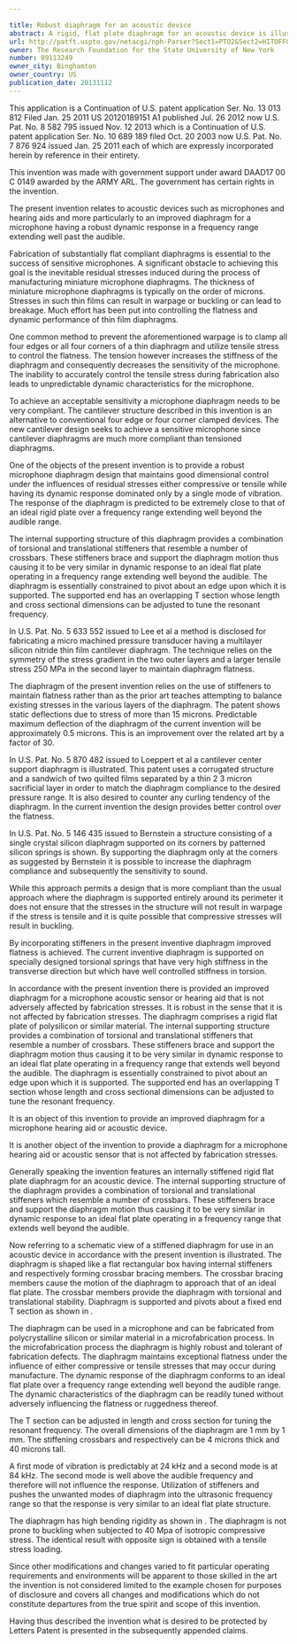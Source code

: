 ```yaml
---

title: Robust diaphragm for an acoustic device
abstract: A rigid, flat plate diaphragm for an acoustic device is illustrated. The internal supporting structure of the diaphragm provides a combination of torsional and translational stiffeners, which resemble a number of crossbars. These stiffeners brace and support the diaphragm motion, thus causing its response to not be adversely affected by fabrication stresses and causing it to be very similar in dynamic response to an ideal flat plate operating in a frequency range that extends well beyond the audible.
url: http://patft.uspto.gov/netacgi/nph-Parser?Sect1=PTO2&Sect2=HITOFF&p=1&u=%2Fnetahtml%2FPTO%2Fsearch-adv.htm&r=1&f=G&l=50&d=PALL&S1=09113249&OS=09113249&RS=09113249
owner: The Research Foundation for the State University of New York
number: 09113249
owner_city: Binghamton
owner_country: US
publication_date: 20131112
---
```

This application is a Continuation of U.S. patent application Ser. No. 13 013 812 Filed Jan. 25 2011 US 20120189151 A1 published Jul. 26 2012 now U.S. Pat. No. 8 582 795 issued Nov. 12 2013 which is a Continuation of U.S. patent application Ser. No. 10 689 189 filed Oct. 20 2003 now U.S. Pat. No. 7 876 924 issued Jan. 25 2011 each of which are expressly incorporated herein by reference in their entirety.

This invention was made with government support under award DAAD17 00 C 0149 awarded by the ARMY ARL. The government has certain rights in the invention.

The present invention relates to acoustic devices such as microphones and hearing aids and more particularly to an improved diaphragm for a microphone having a robust dynamic response in a frequency range extending well past the audible.

Fabrication of substantially flat compliant diaphragms is essential to the success of sensitive microphones. A significant obstacle to achieving this goal is the inevitable residual stresses induced during the process of manufacturing miniature microphone diaphragms. The thickness of miniature microphone diaphragms is typically on the order of microns. Stresses in such thin films can result in warpage or buckling or can lead to breakage. Much effort has been put into controlling the flatness and dynamic performance of thin film diaphragms.

One common method to prevent the aforementioned warpage is to clamp all four edges or all four corners of a thin diaphragm and utilize tensile stress to control the flatness. The tension however increases the stiffness of the diaphragm and consequently decreases the sensitivity of the microphone. The inability to accurately control the tensile stress during fabrication also leads to unpredictable dynamic characteristics for the microphone.

To achieve an acceptable sensitivity a microphone diaphragm needs to be very compliant. The cantilever structure described in this invention is an alternative to conventional four edge or four corner clamped devices. The new cantilever design seeks to achieve a sensitive microphone since cantilever diaphragms are much more compliant than tensioned diaphragms.

One of the objects of the present invention is to provide a robust microphone diaphragm design that maintains good dimensional control under the influences of residual stresses either compressive or tensile while having its dynamic response dominated only by a single mode of vibration. The response of the diaphragm is predicted to be extremely close to that of an ideal rigid plate over a frequency range extending well beyond the audible range.

The internal supporting structure of this diaphragm provides a combination of torsional and translational stiffeners that resemble a number of crossbars. These stiffeners brace and support the diaphragm motion thus causing it to be very similar in dynamic response to an ideal flat plate operating in a frequency range extending well beyond the audible. The diaphragm is essentially constrained to pivot about an edge upon which it is supported. The supported end has an overlapping T section whose length and cross sectional dimensions can be adjusted to tune the resonant frequency.

In U.S. Pat. No. 5 633 552 issued to Lee et al a method is disclosed for fabricating a micro machined pressure transducer having a multilayer silicon nitride thin film cantilever diaphragm. The technique relies on the symmetry of the stress gradient in the two outer layers and a larger tensile stress 250 MPa in the second layer to maintain diaphragm flatness.

The diaphragm of the present invention relies on the use of stiffeners to maintain flatness rather than as the prior art teaches attempting to balance existing stresses in the various layers of the diaphragm. The patent shows static deflections due to stress of more than 15 microns. Predictable maximum deflection of the diaphragm of the current invention will be approximately 0.5 microns. This is an improvement over the related art by a factor of 30.

In U.S. Pat. No. 5 870 482 issued to Loeppert et al a cantilever center support diaphragm is illustrated. This patent uses a corrugated structure and a sandwich of two quilted films separated by a thin 2 3 micron sacrificial layer in order to match the diaphragm compliance to the desired pressure range. It is also desired to counter any curling tendency of the diaphragm. In the current invention the design provides better control over the flatness.

In U.S. Pat. No. 5 146 435 issued to Bernstein a structure consisting of a single crystal silicon diaphragm supported on its corners by patterned silicon springs is shown. By supporting the diaphragm only at the corners as suggested by Bernstein it is possible to increase the diaphragm compliance and subsequently the sensitivity to sound.

While this approach permits a design that is more compliant than the usual approach where the diaphragm is supported entirely around its perimeter it does not ensure that the stresses in the structure will not result in warpage if the stress is tensile and it is quite possible that compressive stresses will result in buckling.

By incorporating stiffeners in the present inventive diaphragm improved flatness is achieved. The current inventive diaphragm is supported on specially designed torsional springs that have very high stiffness in the transverse direction but which have well controlled stiffness in torsion.

In accordance with the present invention there is provided an improved diaphragm for a microphone acoustic sensor or hearing aid that is not adversely affected by fabrication stresses. It is robust in the sense that it is not affected by fabrication stresses. The diaphragm comprises a rigid flat plate of polysilicon or similar material. The internal supporting structure provides a combination of torsional and translational stiffeners that resemble a number of crossbars. These stiffeners brace and support the diaphragm motion thus causing it to be very similar in dynamic response to an ideal flat plate operating in a frequency range that extends well beyond the audible. The diaphragm is essentially constrained to pivot about an edge upon which it is supported. The supported end has an overlapping T section whose length and cross sectional dimensions can be adjusted to tune the resonant frequency.

It is an object of this invention to provide an improved diaphragm for a microphone hearing aid or acoustic device.

It is another object of the invention to provide a diaphragm for a microphone hearing aid or acoustic sensor that is not affected by fabrication stresses.

Generally speaking the invention features an internally stiffened rigid flat plate diaphragm for an acoustic device. The internal supporting structure of the diaphragm provides a combination of torsional and translational stiffeners which resemble a number of crossbars. These stiffeners brace and support the diaphragm motion thus causing it to be very similar in dynamic response to an ideal flat plate operating in a frequency range that extends well beyond the audible.

Now referring to a schematic view of a stiffened diaphragm for use in an acoustic device in accordance with the present invention is illustrated. The diaphragm is shaped like a flat rectangular box having internal stiffeners and respectively forming crossbar bracing members. The crossbar bracing members cause the motion of the diaphragm to approach that of an ideal flat plate. The crossbar members provide the diaphragm with torsional and translational stability. Diaphragm is supported and pivots about a fixed end T section as shown in .

The diaphragm can be used in a microphone and can be fabricated from polycrystalline silicon or similar material in a microfabrication process. In the microfabrication process the diaphragm is highly robust and tolerant of fabrication defects. The diaphragm maintains exceptional flatness under the influence of either compressive or tensile stresses that may occur during manufacture. The dynamic response of the diaphragm conforms to an ideal flat plate over a frequency range extending well beyond the audible range. The dynamic characteristics of the diaphragm can be readily tuned without adversely influencing the flatness or ruggedness thereof.

The T section can be adjusted in length and cross section for tuning the resonant frequency. The overall dimensions of the diaphragm are 1 mm by 1 mm. The stiffening crossbars and respectively can be 4 microns thick and 40 microns tall.

A first mode of vibration is predictably at 24 kHz and a second mode is at 84 kHz. The second mode is well above the audible frequency and therefore will not influence the response. Utilization of stiffeners and pushes the unwanted modes of diaphragm into the ultrasonic frequency range so that the response is very similar to an ideal flat plate structure.

The diaphragm has high bending rigidity as shown in . The diaphragm is not prone to buckling when subjected to 40 Mpa of isotropic compressive stress. The identical result with opposite sign is obtained with a tensile stress loading.

Since other modifications and changes varied to fit particular operating requirements and environments will be apparent to those skilled in the art the invention is not considered limited to the example chosen for purposes of disclosure and covers all changes and modifications which do not constitute departures from the true spirit and scope of this invention.

Having thus described the invention what is desired to be protected by Letters Patent is presented in the subsequently appended claims.

